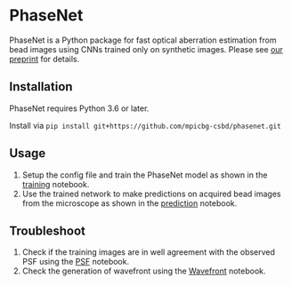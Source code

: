 # PhaseNet

PhaseNet is a Python package for fast optical aberration estimation from bead images using CNNs trained only on synthetic images. Please see [our preprint](https://arxiv.org/abs/2006.01804) for details.


## Installation

PhaseNet requires Python 3.6 or later.

Install via `pip install git+https://github.com/mpicbg-csbd/phasenet.git`

## Usage

1)  Setup the config file and train the PhaseNet model as shown in the [training](https://github.com/mpicbg-csbd/phasenet/blob/master/notebooks/Training.ipynb) notebook.
2)  Use the trained network to make predictions on acquired bead images from the microscope as shown in the [prediction](https://github.com/mpicbg-csbd/phasenet/blob/master/notebooks/Prediction.ipynb) notebook.

## Troubleshoot

1)  Check if the training images are in well agreement with the observed PSF using the [PSF](https://github.com/mpicbg-csbd/phasenet/blob/master/notebooks/PSF.ipynb) notebook.
2)  Check the generation of wavefront using the [Wavefront](https://github.com/mpicbg-csbd/phasenet/blob/master/notebooks/Wavefront.ipynb) notebook.
